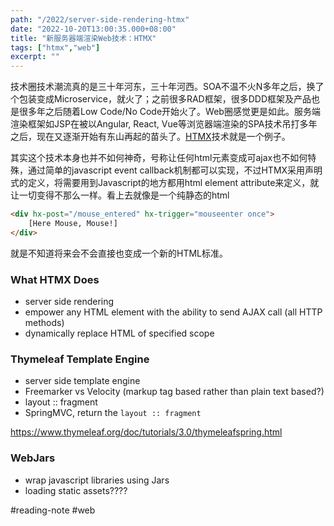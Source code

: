 ```yaml
---
path: "/2022/server-side-rendering-htmx"
date: "2022-10-20T13:00:35.000+08:00"
title: "新服务器端渲染Web技术：HTMX"
tags: ["htmx","web"]
excerpt: ""
---
```

技术圈技术潮流真的是三十年河东，三十年河西。SOA不温不火N多年之后，换了个包装变成Microservice，就火了；之前很多RAD框架，很多DDD框架及产品也是很多年之后随着Low Code/No Code开始火了。Web圈感觉更是如此。服务端渲染框架如JSP在被以Angular, React, Vue等浏览器端渲染的SPA技术吊打多年之后，现在又逐渐开始有东山再起的苗头了。[HTMX](https://htmx.org/)技术就是一个例子。

其实这个技术本身也并不如何神奇，号称让任何html元素变成可ajax也不如何特殊，通过简单的javascript event callback机制都可以实现，不过HTMX采用声明式的定义，将需要用到Javascript的地方都用html element attribute来定义，就让一切变得不那么一样。看上去就像是一个纯静态的html

```html
<div hx-post="/mouse_entered" hx-trigger="mouseenter once">
    [Here Mouse, Mouse!]
</div>
```

就是不知道将来会不会直接也变成一个新的HTML标准。

### What HTMX Does
- server side rendering
- empower any HTML element with the ability to send AJAX call (all HTTP methods)
- dynamically replace HTML of specified scope

### Thymeleaf Template Engine
- server side template engine
- Freemarker vs Velocity (markup tag based rather than plain text based?)
- layout :: fragment
- SpringMVC, return the `layout :: fragment`

https://www.thymeleaf.org/doc/tutorials/3.0/thymeleafspring.html

### WebJars
- wrap javascript libraries using Jars
- loading static assets???? 

#reading-note #web